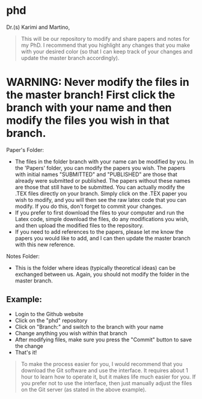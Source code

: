 # phd

Dr.(s) Karimi and Martino,
> This will be our repository to modify and share papers and notes for my PhD. I recommend that you highlight any changes that you make with your desired color (so that I can keep track of your changes and update the master branch accordingly). 

# WARNING: Never modify the files in the master branch! First click the branch with your name and then modify the files you wish in that branch.

Paper's Folder:
* The files in the folder branch with your name can be modified by you. In the 'Papers' folder, you can modify the papers you wish. The papers with initial names "SUBMITTED" and "PUBLISHED" are those that already were submitted or published. The papers without these names are those that still have to be submitted. You can actually modify the .TEX files directly on your branch. Simply click on the .TEX paper you wish to modify, and you will then see the raw latex code that you can modify. If you do this, don't forget to commit your changes. 
* If you prefer to first download the files to your computer and run the Latex code, simple download the files, do any modifications you wish, and then upload the modified files to the repository. 
* If you need to add references to the papers, please let me know the papers you would like to add, and I can then update the master branch with this new reference.

Notes Folder:
* This is the folder where ideas (typically theoretical ideas) can be exchanged between us. Again, you should not modify the folder in the master branch.

## Example:

* Login to the Github website
* Click on the "phd" repository
* Click on "Branch:" and switch to the branch with your name
* Change anything you wish within that branch
* After modifying files, make sure you press the "Commit" button to save the change
* That's it!

> To make the process easier for you, I would recommend that you download the Git software and use the interface. It requires about 1 hour to learn how to operate it, but it makes life much easier for you. If you prefer not to use the interface, then just manually adjust the files on the Git server (as stated in the above example).



